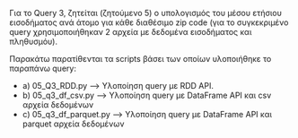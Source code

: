 Για το Query 3, ζητείται (ζητούμενο 5) ο υπολογισμός του μέσου ετήσιου εισοδήματος ανά άτομο για κάθε διαθέσιμο zip code (για το συγκεκριμένο query χρησιμοποιήθηκαν 2 αρχεία με δεδομένα εισοδήματος και πληθυσμόυ).

Παρακάτω παρατίθενται τα scripts βάσει των οποίων υλοποιήθηκε το παραπάνω query:
* a) 05_Q3_RDD.py --> Υλοποίηση query με RDD API.
* b) 05_q3_df_csv.py --> Υλοποίηση query με DataFrame API και csv αρχεία δεδομένων
* c) 05_q3_df_parquet.py --> Υλοποίηση query με DataFrame API και parquet αρχεία δεδομένων
